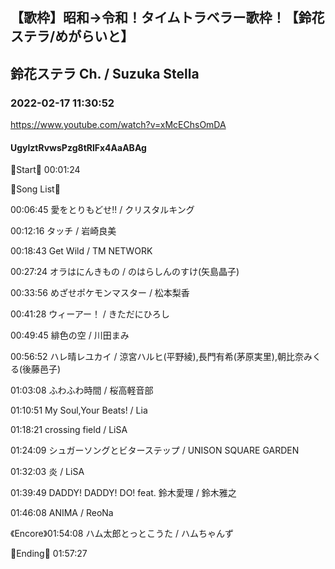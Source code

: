 ## 【歌枠】昭和→令和！タイムトラベラー歌枠！【鈴花ステラ/めがらいと】
## 鈴花ステラ Ch. / Suzuka Stella
### 2022-02-17 11:30:52
https://www.youtube.com/watch?v=xMcEChsOmDA
#### UgylztRvwsPzg8tRlFx4AaABAg
🔔Start🔔 00:01:24



🔔Song List🔔

00:06:45 愛をとりもどせ!! / クリスタルキング

00:12:16 タッチ / 岩崎良美

00:18:43 Get Wild / TM NETWORK

00:27:24 オラはにんきもの / のはらしんのすけ(矢島晶子)

00:33:56 めざせポケモンマスター / 松本梨香  

00:41:28 ウィーアー！ / きただにひろし

00:49:45 緋色の空 / 川田まみ

00:56:52 ハレ晴レユカイ / 涼宮ハルヒ(平野綾),長門有希(茅原実里),朝比奈みくる(後藤邑子)

01:03:08 ふわふわ時間 / 桜高軽音部

01:10:51 My Soul,Your Beats! / Lia

01:18:21 crossing field / LiSA

01:24:09 シュガーソングとビターステップ / UNISON SQUARE GARDEN

01:32:03 炎 / LiSA

01:39:49 DADDY! DADDY! DO! feat. 鈴木愛理 / 鈴木雅之

01:46:08 ANIMA / ReoNa

《Encore》01:54:08 ハム太郎とっとこうた / ハムちゃんず 



🔔Ending🔔 01:57:27

